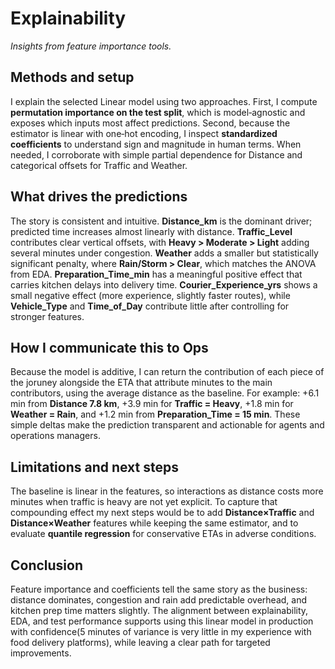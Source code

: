 # Explainability
_Insights from feature importance tools._
## Methods and setup
I explain the selected Linear model using two approaches. First, I compute **permutation importance on the test split**, which is model‑agnostic and exposes which inputs most affect predictions. Second, because the estimator is linear with one‑hot encoding, I inspect **standardized coefficients** to understand sign and magnitude in human terms. When needed, I corroborate with simple partial dependence for Distance and categorical offsets for Traffic and Weather.

## What drives the predictions
The story is consistent and intuitive. **Distance_km** is the dominant driver; predicted time increases almost linearly with distance. **Traffic_Level** contributes clear vertical offsets, with **Heavy > Moderate > Light** adding several minutes under congestion. **Weather** adds a smaller but statistically significant penalty, where **Rain/Storm > Clear**, which matches the ANOVA from EDA. **Preparation_Time_min** has a meaningful positive effect that carries kitchen delays into delivery time. **Courier_Experience_yrs** shows a small negative effect (more experience, slightly faster routes), while **Vehicle_Type** and **Time_of_Day** contribute little after controlling for stronger features.

## How I communicate this to Ops
Because the model is additive, I can return the contribution of each piece of the joruney alongside the ETA that attribute minutes to the main contributors, using the average distance as the baseline. For example: +6.1 min from **Distance 7.8 km**, +3.9 min for **Traffic = Heavy**, +1.8 min for **Weather = Rain**, and +1.2 min from **Preparation_Time = 15 min**. These simple deltas make the prediction transparent and actionable for agents and operations managers.

## Limitations and next steps
The baseline is linear in the features, so interactions as distance costs more minutes when traffic is heavy are not yet explicit. To capture that compounding effect my next steps would be to add **Distance×Traffic** and **Distance×Weather** features while keeping the same estimator, and to evaluate **quantile regression** for conservative ETAs in adverse conditions.

## Conclusion
Feature importance and coefficients tell the same story as the business: distance dominates, congestion and rain add predictable overhead, and kitchen prep time matters slightly. The alignment between explainability, EDA, and test performance supports using this linear model in production with confidence(5 minutes of variance is very little in my experience with food delivery platforms), while leaving a clear path for targeted improvements.
